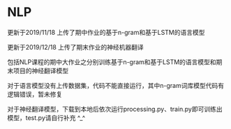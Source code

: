 # NLP
更新于2019/11/18 上传了期中作业的基于n-gram和基于LSTM的语言模型

更新于2019/12/18 上传了期末作业的神经机器翻译

包括NLP课程的期中大作业之分别训练基于n-gram和基于LSTM的语言模型和期末项目的神经翻译模型

对于语言模型没有上传数据集，代码不能直接运行，其中n-gram词库模型代码有逻辑错误，暂未修复

对于神经翻译模型，下载到本地后依次运行processing.py、train.py即可训练出模型，test.py请自行补充 ^_^
